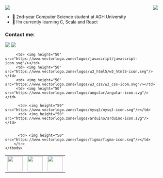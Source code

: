 
<img align="right" src="https://github-readme-stats.vercel.app/api?username=krzyswys&show_icons=true&theme=tokyonight"/>
<img src="https://github-readme-stats.vercel.app/api/top-langs?username=krzyswys&&hide=css,scss,jupyter%20notebook,html&theme=tokyonight&layout=compact"/>


- 🔭 2nd-year Computer Science student at AGH University
- 🌱 I’m currently learning C, Scala and React 

<h3>Contact me: </h3>

[![](https://img.shields.io/badge/linkedin-%230077B5.svg?style=for-the-badge&logo=linkedin)](https://www.linkedin.com/in/zluvsand/)
[![](https://img.shields.io/badge/gmail-%230077B5.svg?style=for-the-badge&logo=gmail)](https://www.linkedin.com/in/zluvsand/)
 

<table>
    <tbody>
        <tr>
            <td> <img height="50" src="https://www.vectorlogo.zone/logos/java/java-vertial.svg" /> </td>
            <td> <img height="50" src="https://www.vectorlogo.zone/logos/python/python-icon.svg" /> </td>
            <td> <img height="50" src="https://www.vectorlogo.zone/logos/jupyter/jupyter-icon.svg"/></td>
         
         <td> <img height="50" src="https://www.vectorlogo.zone/logos/javascript/javascript-icon.svg"/></td>
         <td> <img height="50" src="https://www.vectorlogo.zone/logos/w3_html5/w3_html5-icon.svg"/></td>
         <td> <img height="50" src="https://www.vectorlogo.zone/logos/w3_css/w3_css-icon.svg"/></td>
         <td> <img height="50" src="https://www.vectorlogo.zone/logos/angular/angular-icon.svg"/></td>
         
          <td> <img height="50" src="https://www.vectorlogo.zone/logos/mysql/mysql-icon.svg"/></td>
          <td> <img height="50" src="https://www.vectorlogo.zone/logos/arduino/arduino-icon.svg"/></td>
         
         
          <td> <img height="50" src="https://www.vectorlogo.zone/logos/figma/figma-icon.svg"/></td>
        </tr>
    </tbody>
</table>


